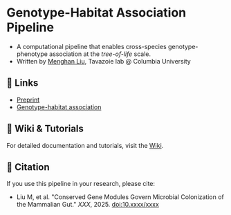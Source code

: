 # Genotype-Habitat Association Pipeline

- A computational pipeline that enables cross-species genotype-phenotype association at the *tree-of-life* scale. 
- Written by [Menghan Liu](https://scholar.google.com/citations?user=c0x_8r4AAAAJ&hl=en&oi=ao), Tavazoie lab @ Columbia University  

  
## 🔗 Links
- [Preprint](cell.com/XXXX)
- [Genotype-habitat association](https://tavazoielab.c2b2.columbia.edu/GHA/)


## 📖 Wiki & Tutorials
For detailed documentation and tutorials, visit the [Wiki](https://github.com/ml3958/gephe_wiki/wiki/Genotype%E2%80%90phenotype-Association-Pipeline-Wiki).
<!--
 You will find:
- **Project Overviews** – Learn about the key projects hosted here.  
- **Installation Guides** – Step-by-step setup instructions.  
- **Code Usage** – How to run and analyze the scripts in this repository.  
- **FAQs** – Common questions and troubleshooting tips.
-->

## 📜 Citation
If you use this pipeline in your research, please cite:
- Liu M, et al. "Conserved Gene Modules Govern Microbial Colonization of the Mammalian Gut." *XXX*, 2025.
  [doi:10.xxxx/xxxx](https://doi.org/10.xxxx/xxxx)
